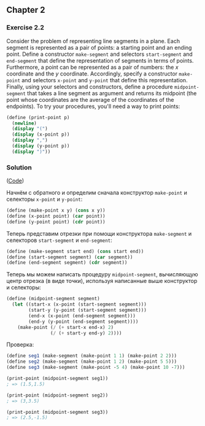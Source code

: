 ## Chapter 2

### Exercise 2.2

Consider the problem of representing line segments in a plane. Each segment is represented as a pair of points: a starting point and an ending point. Define a constructor `make-segment` and selectors `start-segment` and `end-segment` that define the representation of segments in terms of points. Furthermore, a point can be represented as a pair of numbers: the _x_ coordinate and the _y_ coordinate. Accordingly, specify a constructor `make-point` and selectors `x-point` and `y-point` that define this representation. Finally, using your selectors and constructors, define a procedure `midpoint-segment` that takes a line segment as argument and returns its midpoint (the point whose coordinates are the average of the coordinates of the endpoints). To try your procedures, you'll need a way to print points:

```scheme
(define (print-point p)
  (newline)
  (display "(")
  (display (x-point p))
  (display ",")
  (display (y-point p))
  (display ")"))
```

### Solution

([Code](../../src/Chapter%202/Exercise%202.2.scm))

Начнём с обратного и определим сначала конструктор `make-point` и селекторы `x-point` и `y-point`:

```scheme
(define (make-point x y) (cons x y))
(define (x-point point) (car point))
(define (y-point point) (cdr point))
```

Теперь представим отрезки при помощи конструктора `make-segment` и селекторов `start-segment` и `end-segment`:

```scheme
(define (make-segment start end) (cons start end))
(define (start-segment segment) (car segment))
(define (end-segment segment) (cdr segment))
```

Теперь мы можем написать процедуру `midpoint-segment`, вычисляющую центр отрезка (в виде точки), используя написанные выше конструктор и селекторы:

```scheme
(define (midpoint-segment segment)
  (let ((start-x (x-point (start-segment segment)))
        (start-y (y-point (start-segment segment)))
        (end-x (x-point (end-segment segment)))
        (end-y (y-point (end-segment segment))))
    (make-point (/ (+ start-x end-x) 2)
                (/ (+ start-y end-y) 2))))
```

Проверка:

```scheme
(define seg1 (make-segment (make-point 1 1) (make-point 2 2)))
(define seg2 (make-segment (make-point 1 2) (make-point 5 5)))
(define seg3 (make-segment (make-point -5 4) (make-point 10 -7)))

(print-point (midpoint-segment seg1))
; => (1.5,1.5)

(print-point (midpoint-segment seg2))
; => (3,3.5)

(print-point (midpoint-segment seg3))
; => (2.5,-1.5) 
```


